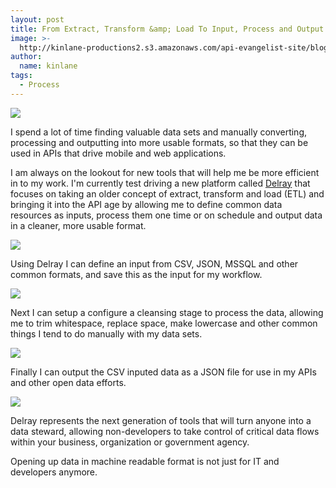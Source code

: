 ```yaml
---
layout: post
title: From Extract, Transform &amp; Load To Input, Process and Output With Delray
image: >-
  http://kinlane-productions2.s3.amazonaws.com/api-evangelist-site/blog/delray-logo.png
author:
  name: kinlane
tags:
  - Process
---
```

[![](https://s3.amazonaws.com/kinlane-productions2/api-evangelist/seabourne-inc/delray-logo.png)](http://delray.io/)

I spend a lot of time finding valuable data sets and manually converting, processing and outputting into more usable formats, so that they can be used in APIs that drive mobile and web applications.

I am always on the lookout for new tools that will help me be more efficient in to my work. I'm currently test driving a new platform called [Delray](http://delray.io/) that focuses on taking an older concept of extract, transform and load (ETL) and bringing it into the API age by allowing me to define common data resources as inputs, process them one time or on schedule and output data in a cleaner, more usable format.

[![](https://s3.amazonaws.com/kinlane-productions2/api-evangelist/seabourne/delray/DelRay-Inputs-Processors-Outputs.png)](http://delray.io/)

Using Delray I can define an input from CSV, JSON, MSSQL and other common formats, and save this as the input for my workflow.

[![](https://s3.amazonaws.com/kinlane-productions2/api-evangelist/seabourne/delray/DelRay-Inputs.png)](http://delray.io/)

Next I can setup a configure a cleansing stage to process the data, allowing me to trim whitespace, replace space, make lowercase and other common things I tend to do manually with my data sets.

[![](https://s3.amazonaws.com/kinlane-productions2/api-evangelist/seabourne/delray/DelRay-Processor.png)](http://delray.io/)

Finally I can output the CSV inputed data as a JSON file for use in my APIs and other open data efforts.

[![](https://s3.amazonaws.com/kinlane-productions2/api-evangelist/seabourne/delray/DelRay-Output.png)](http://delray.io/)

Delray represents the next generation of tools that will turn anyone into a data steward, allowing non-developers to take control of critical data flows within your business, organization or government agency.

Opening up data in machine readable format is not just for IT and developers anymore.